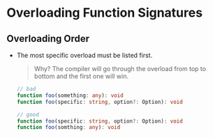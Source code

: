 # Overloading Function Signatures

## Overloading Order

- The most specific overload must be listed first.

  > Why? The compiler will go through the overload from top to bottom and the first one will win.

  ```ts
  // bad
  function foo(something: any): void
  function foo(specific: string, option?: Option): void

  // good
  function foo(specific: string, option?: Option): void
  function foo(somthing: any): void
  ```

